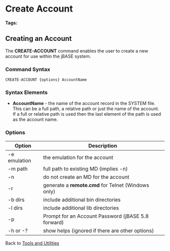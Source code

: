 # Create Account

<PageHeader />

**Tags:**
<badge text='account' vertical='middle' />
<badge text='create ' vertical='middle' />
<badge text='create-account' vertical='middle' />

## Creating an Account

The **CREATE-ACCOUNT** command enables the user to create a new account for use within the jBASE system.

### Command Syntax

```
CREATE-ACCOUNT {options} AccountName
```

### Syntax Elements

- **AccountName** - the name of the account record in the SYSTEM file.  
  This can be a full path, a relative path or just the name of the account.  
  If a full or relative path is used then the last element of the path is used as the account name.

### Options

| Option | Description |
| --- | --- |
| -e emulation | the emulation for the account |
| -m path      | full path to existing MD (implies -n) |
| -n           | do not create an MD for the account |
| -r           | generate a **remote.cmd** for Telnet (Windows only) |
| -b dirs      | include additional bin directories |
| -l dirs      | include additional lib directories |
| -p           | Prompt for an Account Password (jBASE 5.8 forward) |
| -h or -?     | show helps (ignored if there are other options) |

Back to [Tools and Utilities](./../README.md)

<PageFooter />
